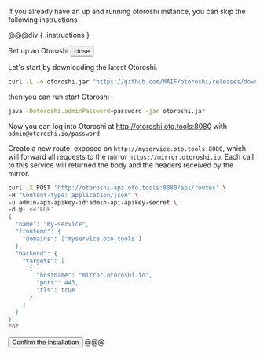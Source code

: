 <!--- #initialize-otoroshi --->

If you already have an up and running otoroshi instance, you can skip the following instructions


@@@div { .instructions }

<div id="instructions-toggle">
<span class="instructions-title">Set up an Otoroshi</span>
<button id="instructions-toggle-button">close</button>
</div>

Let's start by downloading the latest Otoroshi.

```sh
curl -L -o otoroshi.jar 'https://github.com/MAIF/otoroshi/releases/download/v16.2.1/otoroshi.jar'
```

then you can run start Otoroshi :

```sh
java -Dotoroshi.adminPassword=password -jar otoroshi.jar 
```

Now you can log into Otoroshi at http://otoroshi.oto.tools:8080 with `admin@otoroshi.io/password`

Create a new route, exposed on `http://myservice.oto.tools:8080`, which will forward all requests to the mirror `https://mirror.otoroshi.io`. Each call to this service will returned the body and the headers received by the mirror.

```sh
curl -X POST 'http://otoroshi-api.oto.tools:8080/api/routes' \
-H "Content-type: application/json" \
-u admin-api-apikey-id:admin-api-apikey-secret \
-d @- <<'EOF'
{
  "name": "my-service",
  "frontend": {
    "domains": ["myservice.oto.tools"]
  },
  "backend": {
    "targets": [
      {
        "hostname": "mirror.otoroshi.io",
        "port": 443,
        "tls": true
      }
    ]
  }
}
EOF
```

<button id="instructions-toggle-confirm">Confirm the installation</button>
@@@
<!--- #initialize-otoroshi --->